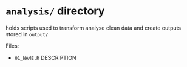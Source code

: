 # `analysis/` directory

holds scripts used to transform analyse clean data and create outputs stored in `output/`

Files:

- `01_NAME.R` DESCRIPTION

